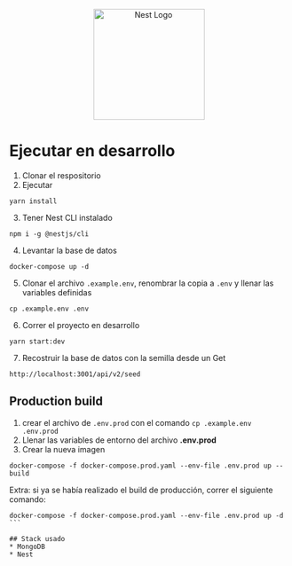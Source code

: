 <p align="center">
  <a href="http://nestjs.com/" target="blank"><img src="https://nestjs.com/img/logo-small.svg" width="200" alt="Nest Logo" /></a>
</p>

# Ejecutar en desarrollo

1. Clonar el respositorio
2. Ejecutar
```
yarn install
```
3. Tener Nest CLI instalado
```
npm i -g @nestjs/cli
```

4. Levantar la base de datos
```
docker-compose up -d
```

5. Clonar el archivo ```.example.env```, renombrar la copia a ```.env``` y llenar las variables definidas
```
cp .example.env .env
```

6. Correr el proyecto en desarrollo
```
yarn start:dev
```

7. Recostruir la base de datos con la semilla desde un Get
```
http://localhost:3001/api/v2/seed
```

## Production build
1. crear el archivo de ```.env.prod``` con el comando ```cp .example.env .env.prod```
2. Llenar las variables de entorno del archivo **.env.prod**
3. Crear la nueva imagen
```
docker-compose -f docker-compose.prod.yaml --env-file .env.prod up --build
```
Extra: si ya se había realizado el build de producción, correr el siguiente comando: 
````
docker-compose -f docker-compose.prod.yaml --env-file .env.prod up -d
```

## Stack usado
* MongoDB
* Nest